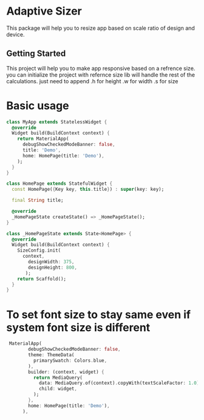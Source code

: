 # Adaptive Sizer

This package will help you to resize app based on scale ratio of design and device.

## Getting Started

This project will help you to make app responsive based on a refrence size. you can initialize the project with  refernce size lib will handle the rest of the calculations. just need to append .h for height .w for width .s for size

#  Basic usage

```dart
class MyApp extends StatelessWidget {
  @override
  Widget build(BuildContext context) {
    return MaterialApp(
      debugShowCheckedModeBanner: false,
      title: 'Demo',
      home: HomePage(title: 'Demo'),
    );
  }
}

class HomePage extends StatefulWidget {
  const HomePage({Key key, this.title}) : super(key: key);

  final String title;

  @override
  _HomePageState createState() => _HomePageState();
}

class _HomePageState extends State<HomePage> {
  @override
  Widget build(BuildContext context) {
    SizeConfig.init(
      context,
        designWidth: 375,
        designHeight: 800,
       );
    return Scaffold();
  }
}
```
#  To set font size to stay same even if system font size is different

```dart
 MaterialApp(
        debugShowCheckedModeBanner: false,
        theme: ThemeData(
          primarySwatch: Colors.blue,
        ),
        builder: (context, widget) {
          return MediaQuery(
            data: MediaQuery.of(context).copyWith(textScaleFactor: 1.0),
            child: widget,
          );
        },
        home: HomePage(title: 'Demo'),
      ),
```